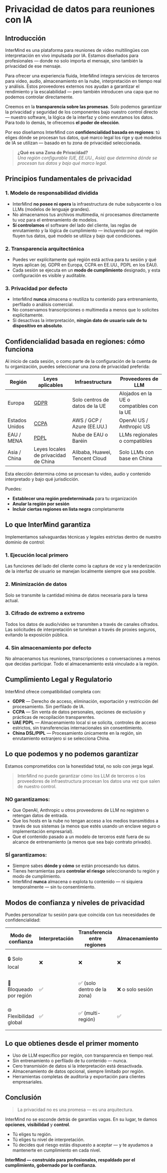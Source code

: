 # Privacidad de datos para reuniones con IA

## Introducción

InterMind es una plataforma para reuniones de video multilingües con interpretación en vivo impulsada por IA. Estamos diseñados para profesionales — donde no solo importa el mensaje, sino también la privacidad de ese mensaje.

Para ofrecer una experiencia fluida, InterMind integra servicios de terceros para video, audio, almacenamiento en la nube, interpretación en tiempo real y análisis. Estos proveedores externos nos ayudan a garantizar el rendimiento y la escalabilidad — pero también introducen una capa que no podemos controlar directamente.

Creemos en la **transparencia sobre las promesas**. Solo podemos garantizar la privacidad y seguridad de los componentes bajo nuestro control directo — nuestro software, la lógica de la interfaz y cómo enrutamos los datos. Para todo lo demás, te ofrecemos **el poder de elección**.

Por eso diseñamos InterMind con **confidencialidad basada en regiones**: tú eliges dónde se procesan tus datos, qué marco legal los rige y qué modelos de IA se utilizan — basado en tu zona de privacidad seleccionada.

> **¿Qué es una Zona de Privacidad?**  
> _Una región configurable (UE, EE.UU., Asia) que determina dónde se procesan tus datos y bajo qué marco legal._

## Principios fundamentales de privacidad

### 1. **Modelo de responsabilidad dividida**

- InterMind **no posee ni opera** la infraestructura de nube subyacente o los LLMs (modelos de lenguaje grandes).
- No almacenamos tus archivos multimedia, ni procesamos directamente tu voz para el entrenamiento de modelos.
- **Sí controlamos** el software del lado del cliente, las reglas de enrutamiento y la lógica de cumplimiento — incluyendo por qué región fluyen tus datos, qué modelo se utiliza y bajo qué condiciones.

### 2. **Transparencia arquitectónica**

- Puedes ver explícitamente qué región está activa para tu sesión y qué leyes aplican (ej. GDPR en Europa, CCPA en EE.UU., PDPL en los EAU).
- Cada sesión se ejecuta en un **modo de cumplimiento** designado, y esta configuración es visible y auditable.

### 3. **Privacidad por defecto**

- InterMind **nunca** almacena o reutiliza tu contenido para entrenamiento, perfilado o análisis comercial.
- No conservamos transcripciones o multimedia a menos que lo solicites explícitamente.
- Si desactivas la interpretación, **ningún dato de usuario sale de tu dispositivo en absoluto**.

## Confidencialidad basada en regiones: cómo funciona

Al inicio de cada sesión, o como parte de la configuración de la cuenta de tu organización, puedes seleccionar una zona de privacidad preferida:

| Región        | Leyes aplicables                                                                               | Infraestructura                 | Proveedores de LLM              |
| ------------- | --------------------------------------------------------------------------------------------- | ------------------------------ | -------------------------- |
| Europa        | [GDPR](https://gdpr.eu)                                                                       | Solo centros de datos de la UE           | Alojados en la UE o compatibles con la UE  |
| Estados Unidos | [CCPA](https://oag.ca.gov/privacy/ccpa)                                                       | AWS / GCP / Azure (EE.UU.)         | OpenAI US / Anthropic US   |
| EAU / MENA    | [PDPL](https://www.signzy.com/data-privacy-laws-in-the-uae-2025-everything-you-need-to-know/) | Nube de EAU o Baréin           | LLMs regionales o compatibles |
| Asia / China  | Leyes locales de privacidad de China                                                                    | Alibaba, Huawei, Tencent Cloud | Solo LLMs con base en China      |

Esta elección determina cómo se procesan tu video, audio y contenido interpretado y bajo qué jurisdicción.

Puedes:

- **Establecer una región predeterminada** para tu organización
- **Anular la región por sesión**
- **Incluir ciertas regiones en lista negra** completamente

## Lo que InterMind garantiza

Implementamos salvaguardas técnicas y legales estrictas dentro de nuestro dominio de control:

### 1. **Ejecución local primero**

Las funciones del lado del cliente como la captura de voz y la renderización de la interfaz de usuario se manejan localmente siempre que sea posible.

### 2. **Minimización de datos**

Solo se transmite la cantidad mínima de datos necesaria para la tarea actual.

### 3. **Cifrado de extremo a extremo**

Todos los datos de audio/video se transmiten a través de canales cifrados. Las solicitudes de interpretación se tunelean a través de proxies seguros, evitando la exposición pública.

### 4. **Sin almacenamiento por defecto**

No almacenamos tus reuniones, transcripciones o conversaciones a menos que decidas participar. Todo el almacenamiento está vinculado a la región.

## Cumplimiento Legal y Regulatorio

InterMind ofrece compatibilidad completa con:

- **GDPR** — Derecho de acceso, eliminación, exportación y restricción del procesamiento. Sin perfilado de IA.
- **CCPA** — Sin venta de datos personales, opciones de exclusión y prácticas de recopilación transparentes.
- **UAE PDPL** — Almacenamiento local si se solicita, controles de acceso estrictos, sin transferencias internacionales sin consentimiento.
- **China DSL/PIPL** — Procesamiento únicamente en la región, sin enrutamiento extranjero si se selecciona China.

## Lo que podemos y no podemos garantizar

Estamos comprometidos con la honestidad total, no solo con jerga legal.

> InterMind no puede garantizar cómo los LLM de terceros o los proveedores de infraestructura procesan los datos una vez que salen de nuestro control.

### NO garantizamos:

- Que OpenAI, Anthropic u otros proveedores de LLM no registren o retengan datos de entrada.
- Que los hosts en la nube no tengan acceso a los medios transmitidos a través de sus sistemas (a menos que estés usando un enclave seguro o implementación empresarial).
- Que el contenido pasado a un modelo de terceros esté fuera de su alcance de entrenamiento (a menos que sea bajo contrato privado).

### SÍ garantizamos:

- Siempre sabes **dónde y cómo** se están procesando tus datos.
- Tienes herramientas para **controlar el riesgo** seleccionando tu región y modo de cumplimiento.
- InterMind **nunca** almacena o explota tu contenido — ni siquiera temporalmente — sin tu consentimiento.

## Modos de confianza y niveles de privacidad

Puedes personalizar tu sesión para que coincida con tus necesidades de confidencialidad:

| Modo de confianza | Interpretación | Transferencia entre regiones | Almacenamiento     | Mejor para                                    |
| ----------------- | -------------- | ---------------------------- | ------------------ | --------------------------------------------- |
| 🔒 Solo local     | ❌             | ❌                           | ❌                 | Legal, gobierno, revisiones internas         |
| 🔐 Bloqueado por región | ✅       | ✅ (solo dentro de la zona)  | ❌ o solo sesión   | Salud, finanzas, recursos humanos            |
| 🌐 Flexibilidad global | ✅        | ✅ (multi-región)            | ✅                 | Soporte, ventas, equipos multinacionales     |

## Lo que obtienes desde el primer momento

- Uso de LLM específico por región, con transparencia en tiempo real.
- Sin entrenamiento o perfilado de tu contenido — nunca.
- Cero transmisión de datos si la interpretación está desactivada.
- Almacenamiento de datos opcional, siempre limitado por región.
- Herramientas completas de auditoría y exportación para clientes empresariales.

## Conclusión

> La privacidad no es una promesa — es una arquitectura.

InterMind no se esconde detrás de garantías vagas. En su lugar, te damos **opciones**, **visibilidad** y **control**.

- Tú eliges tu región.
- Tú eliges tu nivel de interpretación.
- Tú decides qué riesgo estás dispuesto a aceptar — y te ayudamos a mantenerte en cumplimiento en cada nivel.

**InterMind — construido para profesionales, respaldado por el cumplimiento, gobernado por la confianza.**